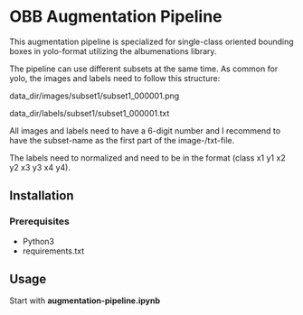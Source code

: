 # OBB Augmentation Pipeline

This augmentation pipeline is specialized for single-class oriented bounding boxes in yolo-format utilizing the albumenations library.

The pipeline can use different subsets at the same time. As common for yolo, the images and labels need to follow this structure:

data_dir/images/subset1/subset1_000001.png

data_dir/labels/subset1/subset1_000001.txt

All images and labels need to have a 6-digit number and I recommend to have the subset-name as the first part of the image-/txt-file.

The labels need to normalized and need to be in the format (class x1 y1 x2 y2 x3 y3 x4 y4).


## Installation
### Prerequisites
- Python3
- requirements.txt


## Usage
Start with **augmentation-pipeline.ipynb**
